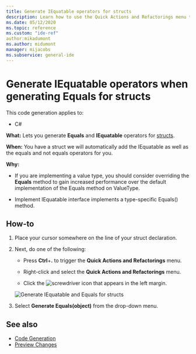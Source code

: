 ```yaml
---
title: Generate IEquatable operators for structs
description: Learn how to use the Quick Actions and Refactorings menu to generate Equals and IEquatable operators for structs.
ms.date: 05/12/2020
ms.topic: reference
ms.custom: "ide-ref"
author:mikadumont
ms.author: midumont
manager: mijacobs
ms.subservice: general-ide
---
```

# Generate IEquatable operators when generating Equals for structs

This code generation applies to:

- C#

**What:** Lets you generate **Equals** and **IEquatable** operators for [structs](/dotnet/csharp/language-reference/builtin-types/struct).

**When:** You have a struct we will automatically add the IEquatable as well as the equals and not equals operators for you.

**Why:**

- If you are implementing a value type, you should consider overriding the **Equals** method to gain increased performance over the default implementation of the Equals method on ValueType.

- Implement IEquatable interface implements a type-specific Equals() method.

## How-to

1. Place your cursor somewhere on the line of your struct declaration.

2. Next, do one of the following:

   - Press **Ctrl**+**.** to trigger the **Quick Actions and Refactorings** menu.

   - Right-click and select the **Quick Actions and Refactorings** menu.

   - Click the ![screwdriver](../media/screwdriver-icon.png) icon that appears in the left margin.

   ![Generate IEquatable and Equals for structs](media/generate-equals-structs.png)

3. Select **Generate Equals(object)** from the drop-down menu.

## See also

- [Code Generation](../code-generation-in-visual-studio.md)
- [Preview Changes](../../ide/preview-changes.md)